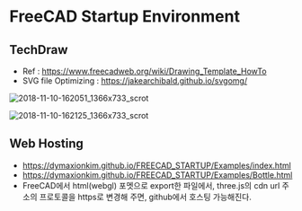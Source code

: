 # FreeCAD Startup Environment

## TechDraw
* Ref : https://www.freecadweb.org/wiki/Drawing_Template_HowTo
* SVG file Optimizing : https://jakearchibald.github.io/svgomg/

![2018-11-10-162051_1366x733_scrot](https://user-images.githubusercontent.com/12775748/48298869-eee02980-e507-11e8-99dc-1253943d2d5e.png)

![2018-11-10-162125_1366x733_scrot](https://user-images.githubusercontent.com/12775748/48298870-eee02980-e507-11e8-91fb-fbfc5aaa43c0.png)

## Web Hosting
* https://dymaxionkim.github.io/FREECAD_STARTUP/Examples/index.html
* https://dymaxionkim.github.io/FREECAD_STARTUP/Examples/Bottle.html
* FreeCAD에서 html(webgl) 포멧으로 export한 파일에서, three.js의 cdn url 주소의 프로토콜을 https로 변경해 주면, github에서 호스팅 가능해진다.
